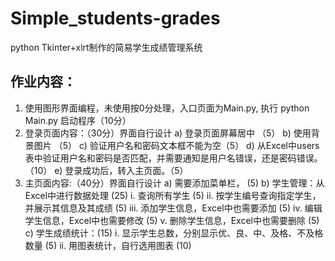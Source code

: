 # Simple_students-grades
python Tkinter+xlrt制作的简易学生成绩管理系统
## 作业内容：
1.	使用图形界面编程，未使用按0分处理，入口页面为Main.py, 执行
python Main.py 启动程序（10分）
2.	登录页面内容：（30分）界面自行设计
a)	登录页面屏幕居中 （5）
b)	使用背景图片 （5）
c)	验证用户名和密码文本框不能为空（5）
d)	从Excel中users表中验证用户名和密码是否匹配，并需要通知是用户名错误，还是密码错误。（10）
e)	登录成功后，转入主页面。（5）
3.	主页面内容:（40分）界面自行设计
a)	需要添加菜单栏， (5)
b)	学生管理：从Excel中进行数据处理 (25)
i.	查询所有学生 (5)
ii.	按学生编号查询指定学生，并展示其信息及其成绩 (5)
iii.	添加学生信息，Excel中也需要添加 (5)
iv.	编辑学生信息，Excel中也需要修改 (5)
v.	删除学生信息，Excel中也需要删除 (5)
c)	学生成绩统计：(15)
i.	显示学生总数，分别显示优、良、中、及格、不及格数量 (5)
ii.	用图表统计，自行选用图表 (10)
